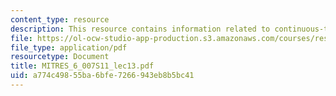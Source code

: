 ```yaml
---
content_type: resource
description: This resource contains information related to continuous-time modulation.
file: https://ol-ocw-studio-app-production.s3.amazonaws.com/courses/res-6-007-signals-and-systems-spring-2011/a774c49855ba6bfe7266943eb8b5bc41_MITRES_6_007S11_lec13.pdf
file_type: application/pdf
resourcetype: Document
title: MITRES_6_007S11_lec13.pdf
uid: a774c498-55ba-6bfe-7266-943eb8b5bc41
---
```

